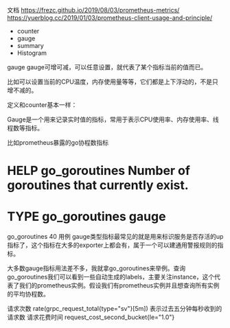 文档 https://frezc.github.io/2019/08/03/prometheus-metrics/
https://yuerblog.cc/2019/01/03/prometheus-client-usage-and-principle/

- counter
- gauge
- summary
- Histogram


gauge
gauge可增可减，可以任意设置，就代表了某个指标当前的值而已。

比如可以设置当前的CPU温度，内存使用量等等，它们都是上下浮动的，不是只增不减的。

定义和counter基本一样：

Gauge是一个用来记录实时值的指标，常用于表示CPU使用率、内存使用率、线程数等指标。

比如prometheus暴露的go协程数指标

# HELP go_goroutines Number of goroutines that currently exist.
# TYPE go_goroutines gauge
go_goroutines 40
用例
gauge类型指标最常见的就是用来标识服务是否存活的up指标了，这个指标在大多的exporter上都会有，属于一个可以建通用警报规则的指标。

大多数gauge指标用法差不多，我就拿go_goroutines来举例。查询go_goroutines我们可以看到一些自动生成的labels，主要关注instance，这个代表了我们的prometheus实例。假设我们有prometheus实例并且想查询所有实例的平均协程数。



请求次数
rate(grpc_request_total{type="sv"}[5m])
表示过去五分钟每秒收到的请求数
请求花费时间
request_cost_second_bucket{le="1.0"}
